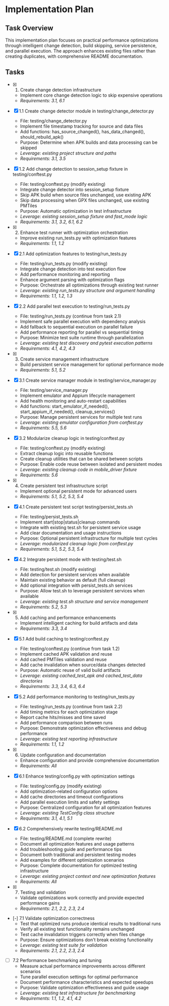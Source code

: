 # Implementation Plan

## Task Overview

This implementation plan focuses on practical performance optimizations through intelligent change detection, build skipping, service persistence, and parallel execution. The approach enhances existing files rather than creating duplicates, with comprehensive README documentation.

## Tasks

- [x] 1. Create change detection infrastructure
  - Implement core change detection logic to skip expensive operations
  - _Requirements: 3.1, 6.1_

- [x] 1.1 Create change detector module in testing/change_detector.py
  - File: testing/change_detector.py
  - Implement file timestamp tracking for source and data files
  - Add functions: has_source_changed(), has_data_changed(), should_rebuild_apk()
  - Purpose: Determine when APK builds and data processing can be skipped
  - _Leverage: existing project structure and paths_
  - _Requirements: 3.1, 3.5_

- [x] 1.2 Add change detection to session_setup fixture in testing/conftest.py
  - File: testing/conftest.py (modify existing)
  - Integrate change detector into session_setup fixture
  - Skip APK build when source files unchanged, use existing APK
  - Skip data processing when GPX files unchanged, use existing PMTiles
  - Purpose: Automatic optimization in test infrastructure
  - _Leverage: existing session_setup fixture and fast_mode logic_
  - _Requirements: 3.1, 3.2, 6.1, 6.2_

- [x] 2. Enhance test runner with optimization orchestration
  - Improve existing run_tests.py with optimization features
  - _Requirements: 1.1, 1.2_

- [x] 2.1 Add optimization features to testing/run_tests.py
  - File: testing/run_tests.py (modify existing)
  - Integrate change detection into test execution flow
  - Add performance monitoring and reporting
  - Enhance argument parsing with optimization flags
  - Purpose: Orchestrate all optimizations through existing test runner
  - _Leverage: existing run_tests.py structure and argument handling_
  - _Requirements: 1.1, 1.2, 1.3_

- [x] 2.2 Add parallel test execution to testing/run_tests.py
  - File: testing/run_tests.py (continue from task 2.1)
  - Implement safe parallel execution with dependency analysis
  - Add fallback to sequential execution on parallel failure
  - Add performance reporting for parallel vs sequential timing
  - Purpose: Minimize test suite runtime through parallelization
  - _Leverage: existing test discovery and pytest execution patterns_
  - _Requirements: 4.1, 4.2, 4.3_

- [x] 3. Create service management infrastructure
  - Build persistent service management for optional performance mode
  - _Requirements: 5.1, 5.2_

- [x] 3.1 Create service manager module in testing/service_manager.py
  - File: testing/service_manager.py
  - Implement emulator and Appium lifecycle management
  - Add health monitoring and auto-restart capabilities
  - Add functions: start_emulator_if_needed(), start_appium_if_needed(), cleanup_services()
  - Purpose: Manage persistent services for multiple test runs
  - _Leverage: existing emulator configuration from conftest.py_
  - _Requirements: 5.5, 5.6_

- [x] 3.2 Modularize cleanup logic in testing/conftest.py
  - File: testing/conftest.py (modify existing)
  - Extract cleanup logic into reusable functions
  - Create cleanup utilities that can be shared between scripts
  - Purpose: Enable code reuse between isolated and persistent modes
  - _Leverage: existing cleanup code in mobile_driver fixture_
  - _Requirements: 5.6_

- [x] 4. Create persistent test infrastructure script
  - Implement optional persistent mode for advanced users
  - _Requirements: 5.1, 5.2, 5.3, 5.4_

- [x] 4.1 Create persistent test script testing/persist_tests.sh
  - File: testing/persist_tests.sh
  - Implement start|stop|status|cleanup commands
  - Integrate with existing test.sh for persistent service usage
  - Add clear documentation and usage instructions
  - Purpose: Optional persistent infrastructure for multiple test cycles
  - _Leverage: modularized cleanup logic from conftest.py_
  - _Requirements: 5.1, 5.2, 5.3, 5.4_

- [x] 4.2 Integrate persistent mode with testing/test.sh
  - File: testing/test.sh (modify existing)
  - Add detection for persistent services when available
  - Maintain existing behavior as default (full cleanup)
  - Add optional integration with persist_tests.sh services
  - Purpose: Allow test.sh to leverage persistent services when available
  - _Leverage: existing test.sh structure and service management_
  - _Requirements: 5.2, 5.3_

- [x] 5. Add caching and performance enhancements
  - Implement intelligent caching for build artifacts and data
  - _Requirements: 3.3, 3.4_

- [x] 5.1 Add build caching to testing/conftest.py
  - File: testing/conftest.py (continue from task 1.2)
  - Implement cached APK validation and reuse
  - Add cached PMTiles validation and reuse
  - Add cache invalidation when source/data changes detected
  - Purpose: Automatic reuse of valid build artifacts
  - _Leverage: existing cached_test_apk and cached_test_data directories_
  - _Requirements: 3.3, 3.4, 6.3, 6.4_

- [x] 5.2 Add performance monitoring to testing/run_tests.py
  - File: testing/run_tests.py (continue from task 2.2)
  - Add timing metrics for each optimization stage
  - Report cache hits/misses and time saved
  - Add performance comparison between runs
  - Purpose: Demonstrate optimization effectiveness and debug performance
  - _Leverage: existing test reporting infrastructure_
  - _Requirements: 1.1, 1.2_

- [x] 6. Update configuration and documentation
  - Enhance configuration and provide comprehensive documentation
  - _Requirements: All_

- [x] 6.1 Enhance testing/config.py with optimization settings
  - File: testing/config.py (modify existing)
  - Add optimization-related configuration options
  - Add cache directories and timeout configurations
  - Add parallel execution limits and safety settings
  - Purpose: Centralized configuration for all optimization features
  - _Leverage: existing TestConfig class structure_
  - _Requirements: 3.1, 4.1, 5.1_

- [x] 6.2 Comprehensively rewrite testing/README.md
  - File: testing/README.md (complete rewrite)
  - Document all optimization features and usage patterns
  - Add troubleshooting guide and performance tips
  - Document both traditional and persistent testing modes
  - Add examples for different optimization scenarios
  - Purpose: Complete documentation for optimized testing infrastructure
  - _Leverage: existing project context and new optimization features_
  - _Requirements: All_

- [x] 7. Testing and validation
  - Validate optimizations work correctly and provide expected performance gains
  - _Requirements: 2.1, 2.2, 2.3, 2.4_

- [-] 7.1 Validate optimization correctness
  - Test that optimized runs produce identical results to traditional runs
  - Verify all existing test functionality remains unchanged
  - Test cache invalidation triggers correctly when files change
  - Purpose: Ensure optimizations don't break existing functionality
  - _Leverage: existing test suite for validation_
  - _Requirements: 2.1, 2.2, 2.3, 2.4_

- [ ] 7.2 Performance benchmarking and tuning
  - Measure actual performance improvements across different scenarios
  - Tune parallel execution settings for optimal performance
  - Document performance characteristics and expected speedups
  - Purpose: Validate optimization effectiveness and guide usage
  - _Leverage: existing test infrastructure for benchmarking_
  - _Requirements: 1.1, 1.2, 4.1, 4.2_